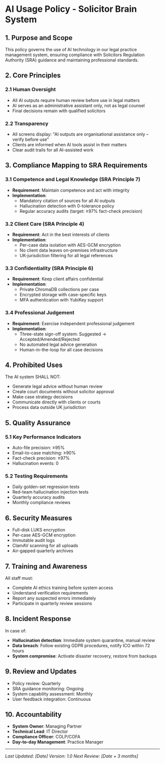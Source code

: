 # AI Usage Policy - Solicitor Brain System

## 1. Purpose and Scope

This policy governs the use of AI technology in our legal practice management system, ensuring compliance with Solicitors Regulation Authority (SRA) guidance and maintaining professional standards.

## 2. Core Principles

### 2.1 Human Oversight
- All AI outputs require human review before use in legal matters
- AI serves as an administrative assistant only, not as legal counsel
- Final decisions remain with qualified solicitors

### 2.2 Transparency
- All screens display: "AI outputs are organisational assistance only – verify before use"
- Clients are informed when AI tools assist in their matters
- Clear audit trails for all AI-assisted work

## 3. Compliance Mapping to SRA Requirements

### 3.1 Competence and Legal Knowledge (SRA Principle 7)
- **Requirement**: Maintain competence and act with integrity
- **Implementation**: 
  - Mandatory citation of sources for all AI outputs
  - Hallucination detection with 0-tolerance policy
  - Regular accuracy audits (target: ≥97% fact-check precision)

### 3.2 Client Care (SRA Principle 4)
- **Requirement**: Act in the best interests of clients
- **Implementation**:
  - Per-case data isolation with AES-GCM encryption
  - No client data leaves on-premises infrastructure
  - UK-jurisdiction filtering for all legal references

### 3.3 Confidentiality (SRA Principle 6)
- **Requirement**: Keep client affairs confidential
- **Implementation**:
  - Private ChromaDB collections per case
  - Encrypted storage with case-specific keys
  - MFA authentication with YubiKey support

### 3.4 Professional Judgement
- **Requirement**: Exercise independent professional judgement
- **Implementation**:
  - Three-state sign-off system: Suggested → Accepted/Amended/Rejected
  - No automated legal advice generation
  - Human-in-the-loop for all case decisions

## 4. Prohibited Uses

The AI system SHALL NOT:
- Generate legal advice without human review
- Create court documents without solicitor approval
- Make case strategy decisions
- Communicate directly with clients or courts
- Process data outside UK jurisdiction

## 5. Quality Assurance

### 5.1 Key Performance Indicators
- Auto-file precision: ≥95%
- Email-to-case matching: ≥90%
- Fact-check precision: ≥97%
- Hallucination events: 0

### 5.2 Testing Requirements
- Daily golden-set regression tests
- Red-team hallucination injection tests
- Quarterly accuracy audits
- Monthly compliance reviews

## 6. Security Measures

- Full-disk LUKS encryption
- Per-case AES-GCM encryption
- Immutable audit logs
- ClamAV scanning for all uploads
- Air-gapped quarterly archives

## 7. Training and Awareness

All staff must:
- Complete AI ethics training before system access
- Understand verification requirements
- Report any suspected errors immediately
- Participate in quarterly review sessions

## 8. Incident Response

In case of:
- **Hallucination detection**: Immediate system quarantine, manual review
- **Data breach**: Follow existing GDPR procedures, notify ICO within 72 hours
- **System compromise**: Activate disaster recovery, restore from backups

## 9. Review and Updates

- Policy review: Quarterly
- SRA guidance monitoring: Ongoing
- System capability assessment: Monthly
- User feedback integration: Continuous

## 10. Accountability

- **System Owner**: Managing Partner
- **Technical Lead**: IT Director
- **Compliance Officer**: COLP/COFA
- **Day-to-day Management**: Practice Manager

---

*Last Updated: [Date]*
*Version: 1.0*
*Next Review: [Date + 3 months]*